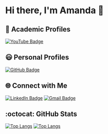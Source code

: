 # Hi there, I'm Amanda 👋

## 🏫 Academic Profiles
[![YouTube Badge](https://img.shields.io/badge/acyc99-YouTube?logo=YouTube&logoColor=%23ff0000&label=YouTube&labelColor=%231d3557&color=%23ff79c6)](https://www.youtube.com/@acyc99)

## 😃 Personal Profiles 
[![GitHub Badge](https://img.shields.io/badge/acyc99-GitHub?logo=github&logoColor=%23ffffff&label=GitHub&labelColor=%231d3557&color=%23ff79c6)](https://github.com/acyc99)

## 🌐 Connect with Me
[![LinkedIn Badge](https://img.shields.io/badge/Amanda_Chang-LinkedIn?logo=linkedin&logoColor=%230000ff&label=LinkedIn&labelColor=%23ff79c6&color=%231d3557)](https://www.linkedin.com/in/amanda-cy-chang/)
[![Gmail Badge](https://img.shields.io/badge/changamanda999@gmail.com-Gmail?logo=Gmail&logoColor=%23FF0000&label=Gmail&labelColor=%231d3557&color=%23ff79c6)](mailto:changamanda999@gmail.com)

## :octocat: GitHub Stats 
[![Top Langs](https://github-readme-stats-git-masterrstaa-rickstaa.vercel.app/api/top-langs/?username=achang140&theme=radical&hide_progress=true)](https://github.com/achang140/github-readme-stats)
[![Top Langs](https://github-readme-stats.vercel.app/api?username=achang140&theme=radical&show_icons=true)](https://github.com/achang140)

<!--
[![GitHub Badge](https://img.shields.io/badge/acyc99-GitHub?logo=github&logoColor=%23ffffff&label=GitHub&labelColor=%23000000&color=%23ffffff)](https://github.com/acyc99)
[![YouTube Badge](https://img.shields.io/badge/acyc99-YouTube?logo=YouTube&logoColor=%23ff0000&label=YouTube&labelColor=%23ffffff&color=%23ff0000)](https://www.youtube.com/@acyc99)
[![LinkedIn Badge](https://img.shields.io/badge/Amanda_Chang-LinkedIn?logo=linkedin&logoColor=%230000ff&label=LinkedIn%20&labelColor=%23000000&color=%230000ff)](https://www.linkedin.com/in/amanda-cy-chang/)
[![Gmail Badge](https://img.shields.io/badge/changamanda999@gmail.com-Gmail?logo=Gmail&logoColor=%23FF0000&label=Gmail&labelColor=%23000000&color=%23FF0000)](mailto:changamanda999@gmail.com)
[![Top Langs](https://github-readme-stats-git-masterrstaa-rickstaa.vercel.app/api/top-langs/?username=achang140&bg_color=FF92C2&title_color=FFE538)](https://github.com/achang140/github-readme-stats)
--> 

